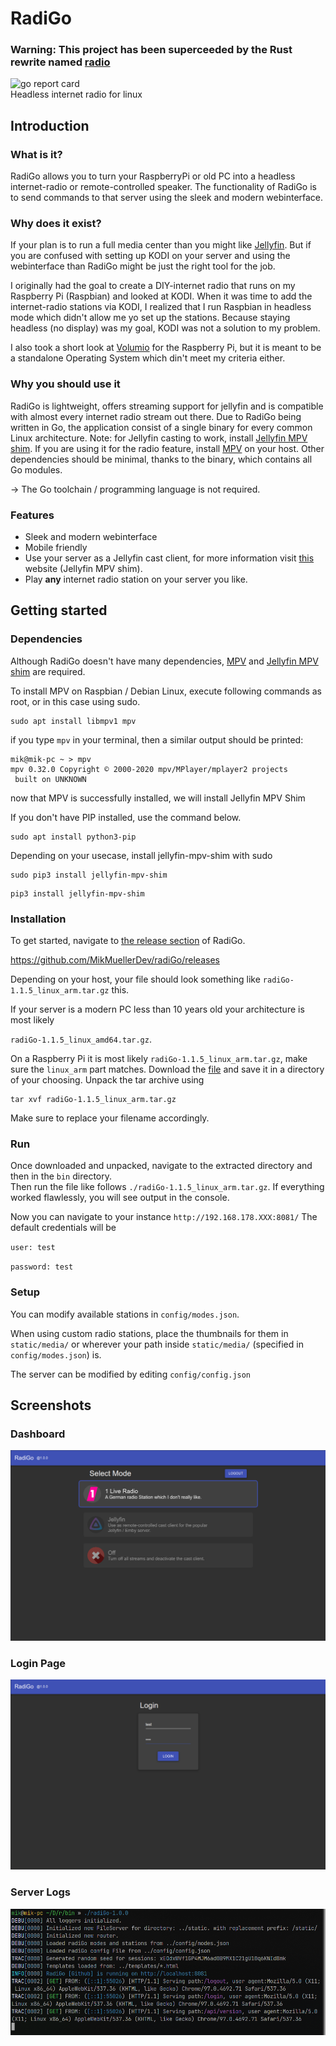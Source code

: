 # RadiGo

### Warning: This project has been superceeded by the Rust rewrite named [radio](https://github.com/MikMuellerDev/radio)

![go report card](https://goreportcard.com/badge/github.com/MikMuellerDev/radiGo)\
Headless internet radio for linux

## Introduction

### What is it?

RadiGo allows you to turn your RaspberryPi or old PC into a headless
internet-radio or remote-controlled speaker. The functionality of RadiGo is to
send commands to that server using the sleek and modern webinterface.

### Why does it exist?

If your plan is to run a full media center than you might like
[Jellyfin](https://github.com/jellyfin/). But if you are confused with setting
up KODI on your server and using the webinterface than RadiGo might be just the
right tool for the job.

I originally had the goal to create a DIY-internet radio that runs on my
Raspberry Pi (Raspbian) and looked at KODI. When it was time to add the
internet-radio stations via KODI, I realized that I run Raspbian in headless
mode which didn't allow me yo set up the stations. Because staying headless (no
display) was my goal, KODI was not a solution to my problem.

I also took a short look at [Volumio](https://volumio.com/) for the Raspberry
Pi, but it is meant to be a standalone Operating System which din't meet my
criteria either.

### Why you should use it

RadiGo is lightweight, offers streaming support for jellyfin and is compatible
with almost every internet radio stream out there. Due to RadiGo being written
in Go, the application consist of a single binary for every common Linux
architecture. Note: for Jellyfin casting to work, install
[Jellyfin MPV shim](https://github.com/jellyfin/jellyfin-mpv-shim/blob/master/README.md#linux-installation).
If you are using it for the radio feature, install
[MPV](https://mpv.io/manual/master/) on your host. Other dependencies should be
minimal, thanks to the binary, which contains all Go modules.

-> The Go toolchain / programming language is not required.

### Features

- Sleek and modern webinterface
- Mobile friendly
- Use your server as a Jellyfin cast client, for more information visit
  [this](https://github.com/jellyfin/jellyfin-mpv-shim#readme) website (Jellyfin
  MPV shim).
- Play **any** internet radio station on your server you like.

## Getting started

### Dependencies

Although RadiGo doesn't have many dependencies,
[MPV](https://mpv.io/manual/master/) and
[Jellyfin MPV shim](https://github.com/jellyfin/jellyfin-mpv-shim/blob/master/README.md#linux-installation)
are required.

To install MPV on Raspbian / Debian Linux, execute following commands as root,
or in this case using sudo.

```
sudo apt install libmpv1 mpv
```

if you type `mpv` in your terminal, then a similar output should be printed:

```
mik@mik-pc ~ > mpv
mpv 0.32.0 Copyright © 2000-2020 mpv/MPlayer/mplayer2 projects
 built on UNKNOWN
```

now that MPV is successfully installed, we will install Jellyfin MPV Shim

If you don't have PIP installed, use the command below.

```
sudo apt install python3-pip
```

Depending on your usecase, install jellyfin-mpv-shim with sudo

```
sudo pip3 install jellyfin-mpv-shim
```

```
pip3 install jellyfin-mpv-shim
```

### Installation

To get started, navigate to
[the release section](https://github.com/MikMuellerDev/radiGo/releases) of
RadiGo.

https://github.com/MikMuellerDev/radiGo/releases

Depending on your host, your file should look something like
`radiGo-1.1.5_linux_arm.tar.gz` this.

If your server is a modern PC less than 10 years old your architecture is most
likely

`radiGo-1.1.5_linux_amd64.tar.gz`.

On a Raspberry Pi it is most likely `radiGo-1.1.5_linux_arm.tar.gz`, make sure
the `linux_arm` part matches. Download the
[file](https://github.com/MikMuellerDev/radiGo/releases/download/v1.1.5/radiGo-1.1.5_linux_arm.tar.gz)
and save it in a directory of your choosing. Unpack the tar archive using

```
tar xvf radiGo-1.1.5_linux_arm.tar.gz
```

Make sure to replace your filename accordingly.

### Run

Once downloaded and unpacked, navigate to the extracted directory and then in
the `bin` directory.\
Then run the file like follows `./radiGo-1.1.5_linux_arm.tar.gz`. If everything
worked flawlessly, you will see output in the console.

Now you can navigate to your instance `http://192.168.178.XXX:8081/` The default
credentials will be

`user: test`

`password: test`

### Setup

You can modify available stations in `config/modes.json`.

When using custom radio stations, place the thumbnails for them in
`static/media/` or wherever your path inside `static/media/` (specified in
`config/modes.json`) is.

The server can be modified by editing `config/config.json`

## Screenshots

### Dashboard

![](./README_ASSETS/dashboard.png)

### Login Page

![](./README_ASSETS/login.png)

### Server Logs

![](./README_ASSETS/terminal.png)
